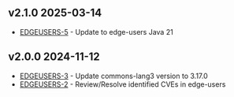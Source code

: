 ## v2.1.0 2025-03-14

* [EDGEUSERS-5](https://folio-org.atlassian.net/browse/EDGEUSERS-5) - Update to edge-users Java 21

## v2.0.0 2024-11-12

* [EDGEUSERS-3](https://folio-org.atlassian.net/browse/EDGEUSERS-3) - Update commons-lang3 version to 3.17.0
* [EDGEUSERS-2](https://folio-org.atlassian.net/browse/EDGEUSERS-2) - Review/Resolve identified CVEs in edge-users
